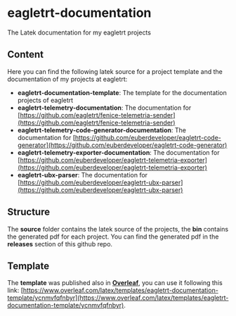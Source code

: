 # eagletrt-documentation
The Latek documentation for my eagletrt projects

## Content

Here you can find the following latek source for a project template and the documentation of my projects at eagletrt:
* __eagletrt-documentation-template__: The template for the documentation projects of eagletrt
* __eagletrt-telemetry-documentation__: The documentation for [https://github.com/eagletrt/fenice-telemetria-sender](https://github.com/eagletrt/fenice-telemetria-sender)
* __eagletrt-telemetry-code-generator-documentation__: The documentation for [https://github.com/euberdeveloper/eagletrt-code-generator](https://github.com/euberdeveloper/eagletrt-code-generator)
* __eagletrt-telemetry-exporter-documentation__: The documentation for [https://github.com/euberdeveloper/eagletrt-telemetria-exporter](https://github.com/euberdeveloper/eagletrt-telemetria-exporter)
* __eagletrt-ubx-parser__: The documentation for [https://github.com/euberdeveloper/eagletrt-ubx-parser](https://github.com/euberdeveloper/eagletrt-ubx-parser)

## Structure

The **source** folder contains the latek source of the projects, the **bin** contains the generated pdf for each project. You can find the generated pdf in the **releases** section of this github repo.

## Template

The **template** was published also in **[Overleaf](https://www.overleaf.com)**, you can use it following this link: [https://www.overleaf.com/latex/templates/eagletrt-documentation-template/ycnmvfqfnbyr](https://www.overleaf.com/latex/templates/eagletrt-documentation-template/ycnmvfqfnbyr).
